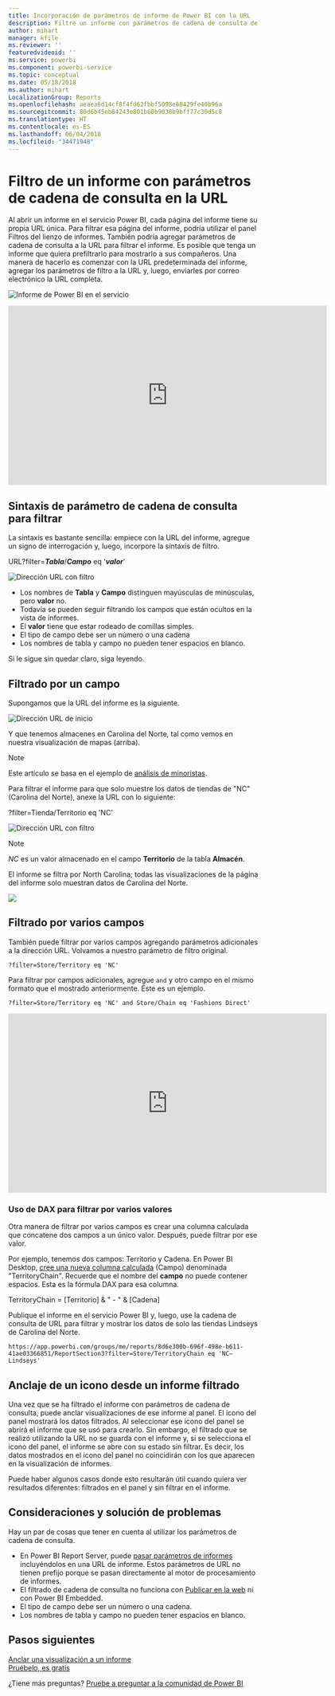 ```yaml
---
title: Incorporación de parámetros de informe de Power BI con la URL
description: Filtre un informe con parámetros de cadena de consulta de URL, con la posibilidad incluso de filtrar más de un campo.
author: mihart
manager: kfile
ms.reviewer: ''
featuredvideoid: ''
ms.service: powerbi
ms.component: powerbi-service
ms.topic: conceptual
ms.date: 05/18/2018
ms.author: mihart
LocalizationGroup: Reports
ms.openlocfilehash: aeaea6d14cf8f4fd62fbbf5098e68429fe40b96a
ms.sourcegitcommit: 80d6b45eb84243e801b60b9038b9bff77c30d5c8
ms.translationtype: HT
ms.contentlocale: es-ES
ms.lasthandoff: 06/04/2018
ms.locfileid: "34471948"
---
```

# <a name="filter-a-report-using-query-string-parameters-in-the-url"></a>Filtro de un informe con parámetros de cadena de consulta en la URL
Al abrir un informe en el servicio Power BI, cada página del informe tiene su propia URL única. Para filtrar esa página del informe, podría utilizar el panel Filtros del lienzo de informes.  También podría agregar parámetros de cadena de consulta a la URL para filtrar el informe. Es posible que tenga un informe que quiera prefiltrarlo para mostrarlo a sus compañeros. Una manera de hacerlo es comenzar con la URL predeterminada del informe, agregar los parámetros de filtro a la URL y, luego, enviarles por correo electrónico la URL completa.

![Informe de Power BI en el servicio](media/service-url-filters/power-bi-report2.png)

<iframe width="640" height="360" src="https://www.youtube.com/embed/WQFtN8nvM4A?list=PLv2BtOtLblH3YE_Ycas5B1GtcoFfJXavO&amp;showinfo=0" frameborder="0" allowfullscreen></iframe>

## <a name="query-string-parameter-syntax-for-filtering"></a>Sintaxis de parámetro de cadena de consulta para filtrar
La sintaxis es bastante sencilla: empiece con la URL del informe, agregue un signo de interrogación y, luego, incorpore la sintaxis de filtro.

URL?filter=***Tabla***/***Campo*** eq '***valor***'

![Dirección URL con filtro](media/service-url-filters/power-bi-filter-urls7b.png)

* Los nombres de **Tabla** y **Campo** distinguen mayúsculas de minúsculas, pero **valor** no.
* Todavía se pueden seguir filtrando los campos que están ocultos en la vista de informes.
* El **valor** tiene que estar rodeado de comillas simples.
* El tipo de campo debe ser un número o una cadena
* Los nombres de tabla y campo no pueden tener espacios en blanco.

Si le sigue sin quedar claro, siga leyendo.  

## <a name="filter-on-a-field"></a>Filtrado por un campo
Supongamos que la URL del informe es la siguiente.

![Dirección URL de inicio](media/service-url-filters/power-bi-filter-urls6.png)

Y que tenemos almacenes en Carolina del Norte, tal como vemos en nuestra visualización de mapas (arriba).

>[!NOTE]
>Este artículo se basa en el ejemplo de [análisis de minoristas](sample-datasets.md).
> 

Para filtrar el informe para que solo muestre los datos de tiendas de "NC" (Carolina del Norte), anexe la URL con lo siguiente:

?filter=Tienda/Territorio eq 'NC'

![Dirección URL con filtro](media/service-url-filters/power-bi-filter-urls7.png)

>[!NOTE]
>*NC* es un valor almacenado en el campo **Territorio** de la tabla **Almacén**.
> 
> 

El informe se filtra por North Carolina; todas las visualizaciones de la página del informe solo muestran datos de Carolina del Norte.

![](media/service-url-filters/power-bi-report4.png)

## <a name="filter-on-multiple-fields"></a>Filtrado por varios campos
También puede filtrar por varios campos agregando parámetros adicionales a la dirección URL. Volvamos a nuestro parámetro de filtro original.

```
?filter=Store/Territory eq 'NC'
```

Para filtrar por campos adicionales, agregue `and` y otro campo en el mismo formato que el mostrado anteriormente. Este es un ejemplo.

```
?filter=Store/Territory eq 'NC' and Store/Chain eq 'Fashions Direct'
```

<iframe width="640" height="360" src="https://www.youtube.com/embed/0sDGKxOaC8w?showinfo=0" frameborder="0" allowfullscreen></iframe>


### <a name="using-dax-to-filter-on-multiple-values"></a>Uso de DAX para filtrar por varios valores
Otra manera de filtrar por varios campos es crear una columna calculada que concatene dos campos a un único valor. Después, puede filtrar por ese valor.

Por ejemplo, tenemos dos campos: Territorio y Cadena. En Power BI Desktop, [cree una nueva columna calculada](desktop-tutorial-create-calculated-columns.md) (Campo) denominada "TerritoryChain". Recuerde que el nombre del **campo** no puede contener espacios. Esta es la fórmula DAX para esa columna.

TerritoryChain = [Territorio] & " - " & [Cadena]

Publique el informe en el servicio Power BI y, luego, use la cadena de consulta de URL para filtrar y mostrar los datos de solo las tiendas Lindseys de Carolina del Norte.

    https://app.powerbi.com/groups/me/reports/8d6e300b-696f-498e-b611-41ae03366851/ReportSection3?filter=Store/TerritoryChain eq 'NC–Lindseys'

## <a name="pin-a-tile-from-a-filtered-report"></a>Anclaje de un icono desde un informe filtrado
Una vez que se ha filtrado el informe con parámetros de cadena de consulta, puede anclar visualizaciones de ese informe al panel. El icono del panel mostrará los datos filtrados. Al seleccionar ese icono del panel se abrirá el informe que se usó para crearlo.  Sin embargo, el filtrado que se realizó utilizando la URL no se guarda con el informe y, si se selecciona el icono del panel, el informe se abre con su estado sin filtrar.  Es decir, los datos mostrados en el icono del panel no coincidirán con los que aparecen en la visualización de informes.

Puede haber algunos casos donde esto resultarán útil cuando quiera ver resultados diferentes: filtrados en el panel y sin filtrar en el informe.

## <a name="considerations-and-troubleshooting"></a>Consideraciones y solución de problemas
Hay un par de cosas que tener en cuenta al utilizar los parámetros de cadena de consulta.

* En Power BI Report Server, puede [pasar parámetros de informes](https://docs.microsoft.com/sql/reporting-services/pass-a-report-parameter-within-a-url?view=sql-server-2017.md) incluyéndolos en una URL de informe. Estos parámetros de URL no tienen prefijo porque se pasan directamente al motor de procesamiento de informes. 
* El filtrado de cadena de consulta no funciona con [Publicar en la web](service-publish-to-web.md) ni con Power BI Embedded.   
* El tipo de campo debe ser un número o una cadena.
* Los nombres de tabla y campo no pueden tener espacios en blanco.

## <a name="next-steps"></a>Pasos siguientes
[Anclar una visualización a un informe](service-dashboard-pin-tile-from-report.md)  
[Pruébelo, es gratis](https://powerbi.com/)

¿Tiene más preguntas? [Pruebe a preguntar a la comunidad de Power BI](http://community.powerbi.com/)

